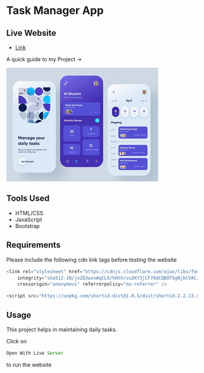 # Task Manager App

## Live Website

- [Link](https://harsh-sangwan2003.github.io/Task-Manager-App/)

A quick guide to my Project ->

<img src ="/img.webp">

## Tools Used

- HTML/CSS
- JavaScript
- Bootstrap

## Requirements

Please include the following cdn link tags before testing the website

```js
<link rel="stylesheet" href="https://cdnjs.cloudflare.com/ajax/libs/font-awesome/6.1.0/css/all.min.css"
    integrity="sha512-10/jx2EXwxxWqCLX/hHth/vu2KY3jCF70dCQB8TSgNjbCVAC/8vai53GfMDrO2Emgwccf2pJqxct9ehpzG+MTw=="
    crossorigin="anonymous" referrerpolicy="no-referrer" />
``` 

```js
<script src="https://unpkg.com/shortid-dist@1.0.5/dist/shortid-2.2.13.min.js"></script>
``` 

## Usage

This project helps in maintaining daily tasks.

Click on

```js
Open With Live Server
``` 
to run the website